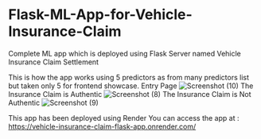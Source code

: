 # Flask-ML-App-for-Vehicle-Insurance-Claim
Complete ML app which is deployed using Flask Server named Vehicle Insurance Claim Settlement


This is how the app works using 5 predictors as from many predictors list but taken only 5 for frontend showcase.
Entry Page
![Screenshot (10)](https://user-images.githubusercontent.com/44944830/216769767-f466f170-8109-4058-96f2-3d6a3097dbb7.png)
The Insurance Claim is Authentic
![Screenshot (8)](https://user-images.githubusercontent.com/44944830/216769783-52895686-f96d-45a2-ba8c-4aeb1878bc1c.png)
The Insurance Claim is Not Authentic
![Screenshot (9)](https://user-images.githubusercontent.com/44944830/216769814-d5718e4a-fa66-4382-be81-5f6e141a137f.png)


This app has been deployed using Render 
You can access the app at : https://vehicle-insurance-claim-flask-app.onrender.com/
